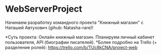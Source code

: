 # WebServerProject

Начинаем разработку командного проекта "Книжный магазин" с Наташей Автухович (gihub: Natasha-rare)!

*Суть проекта:
Онлайн книжный магазин. Планируем личный кабинет пользователя, API (биографии писателей). 
*Более подробно на Trello (+ разделение ролей): https://trello.com/b/TUc8kCNA/project-web

